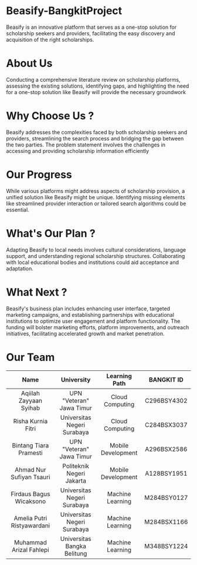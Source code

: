 # Beasify-BangkitProject
Beasify is an innovative platform that serves as a one-stop solution for scholarship seekers and providers, facilitating the easy discovery and acquisition of the right scholarships.

# About Us
Conducting a comprehensive literature review on scholarship platforms, assessing the existing solutions, identifying gaps, and highlighting the need for a one-stop solution like Beasify will provide the necessary groundwork

# Why Choose Us ?
Beasify addresses the complexities faced by both scholarship seekers and providers, streamlining the search process and bridging the gap between the two parties. The problem statement involves the challenges in accessing and providing scholarship information efficiently

# Our Progress
While various platforms might address aspects of scholarship provision, a unified solution like Beasify might be unique. Identifying missing elements like streamlined provider interaction or tailored search algorithms could be essential.

# What's Our Plan ?
Adapting Beasify to local needs involves cultural considerations, language support, and understanding regional scholarship structures. Collaborating with local educational bodies and institutions could aid acceptance and adaptation.

# What Next ?
Beasify's business plan includes enhancing user interface, targeted marketing campaigns, and establishing partnerships with educational institutions to optimize user engagement and platform functionality. The funding will bolster marketing efforts, platform improvements, and outreach initiatives, facilitating accelerated growth and market penetration.

# Our Team

| Name  | University | Learning Path | BANGKIT ID | 
|:------------:|:-------------:|:---------------:|:--------------:|
| Aqiilah Zayyaan Syihab | UPN "Veteran" Jawa Timur | Cloud Computing | C296BSY4302 |
| Risha Kurnia Fitri | Universitas Negeri Surabaya | Cloud Computing | C284BSX3037 |
| Bintang Tiara Pramesti | UPN "Veteran" Jawa Timur | Mobile Development | A296BSX2586 |
| Ahmad Nur Sufiyan Tsauri | Politeknik Negeri Jakarta | Mobile Development | A128BSY1951 |
| Firdaus Bagus Wicaksono | Universitas Negeri Surabaya | Machine Learning | M284BSY0127 |
| Amelia Putri Ristyawardani | Universitas Negeri Surabaya | Machine Learning | M284BSX1166 |
| Muhammad Arizal Fahlepi | Universitas Bangka Belitung | Machine Learning | M348BSY1224 |
